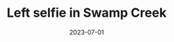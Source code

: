---
title: "Left selfie in Swamp Creek"
date: 2023-07-01
near:
  - "Right selfie in Swamp Creek"
  - "Reflection off Swamp Creek (3 of 3)"
picture: "/assets/camera-roll/2023/07/2023-07-01-left-selfie-in-swamp-creek/20230702_020155239_iOS.jpg"
thumbnail: "/assets/camera-roll/2023/07/2023-07-01-left-selfie-in-swamp-creek/20230702_020155239_iOS-thumbnail.jpg"
type: picture
tags:
  - selfie
  - reflection
  - Swamp Creek
  - Wallace Swamp Creek Park
  - Kenmore
---